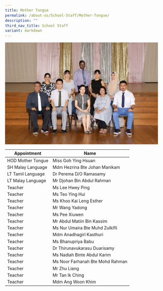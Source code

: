 ```yaml
---
title: Mother Tongue
permalink: /about-us/School-Staff/Mother-Tongue/
description: ""
third_nav_title: School Staff
variant: markdown
---
```

![](/images/Dept%20Photo/MOTHER_TONGUE_DEPARTMENT_2796_FORMAL.jpg)

| Appointment | Name | 
| -------- | -------- | 
| HOD Mother Tongue    | Miss Goh Ying Hsuan   | 
| SH Malay Language     | Mdm Hezrina Bte Johan Manikam    | 
| LT Tamil Language     | Dr Perema D/O Ramasamy    | 
| LT Malay Language    | Mr Djohan Bin Abdul Rahman    | 
| Teacher     | Ms Lee Hwey Ping     | 
| Teacher     | Ms Teo Ying Hui    | 
| Teacher     | Ms Khoo Kai Leng Esther  | 
| Teacher     | Mr Wang Yadong    | 
| Teacher     | Ms Pee Xiuwen    | 
| Teacher     | Mr Abdul Matiin Bin Kassim   | 
| Teacher     | Ms Nur Umaira Bte Muhd Zulkifli    |
| Teacher     | Mdm Anadhagirl Kasthuri    |
| Teacher     | Ms Bhanupriya Babu   |
| Teacher     | Dr Thirunavukarasu Duarisamy    |
| Teacher     | Ms Nadiah Binte Abdul Karim     |
| Teacher     | Ms Noor Farhanah Bte Mohd Rahman   |
| Teacher     | Mr Zhu Liang     |
| Teacher     | Mr Tan Ik Ching     |
| Teacher     | Mdm Ang Woon Khim   |